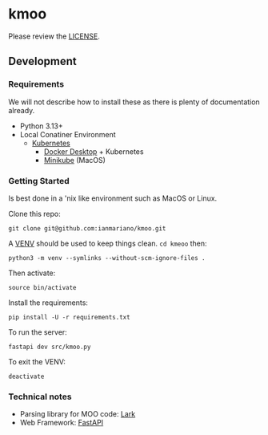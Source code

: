 # kmoo

Please review the [LICENSE].

## Development

### Requirements

We will not describe how to install these as there is plenty of documentation already.

* Python 3.13+
* Local Conatiner Environment
  * [Kubernetes]
    * [Docker Desktop] + Kubernetes
    * [Minikube] (MacOS)

### Getting Started

Is best done in a 'nix like environment such as MacOS or Linux.

Clone this repo:

    git clone git@github.com:ianmariano/kmoo.git

A [VENV] should be used to keep things clean. `cd kmeoo` then:

    python3 -m venv --symlinks --without-scm-ignore-files .

Then activate:

    source bin/activate

Install the requirements:

    pip install -U -r requirements.txt

To run the server:

    fastapi dev src/kmoo.py

To exit the VENV:

    deactivate

### Technical notes

* Parsing library for MOO code: [Lark]
* Web Framework: [FastAPI]

[LICENSE]: LICENSE
[Kubernetes]: https://kubernetes.io
[Docker Desktop]: https://docs.docker.com/desktop/
[Minikube]: https://github.com/kubernetes/minikube
[VENV]: https://docs.python.org/3/library/venv.html
[Lark]: https://lark-parser.readthedocs.io/en/stable/
[FastAPI]: https://fastapi.tiangolo.com
